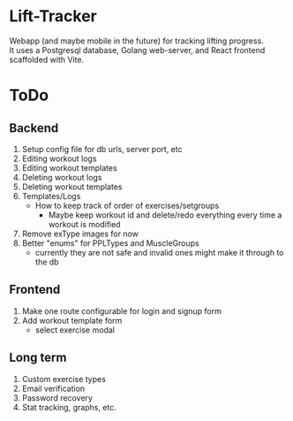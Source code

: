 # Lift-Tracker
Webapp (and maybe mobile in the future) for tracking lifting progress.  
It uses a Postgresql database, Golang web-server, and React frontend scaffolded with Vite.  

# ToDo

## Backend
1. Setup config file for db urls, server port, etc
1. Editing workout logs
2. Editing workout templates
3. Deleting workout logs
4. Deleting workout templates
5. Templates/Logs
    * How to keep track of order of exercises/setgroups
        * Maybe keep workout id and delete/redo everything every time a workout is modified
6. Remove exType images for now
7. Better "enums" for PPLTypes and MuscleGroups
    - currently they are not safe and invalid ones might make it through
        to the db

## Frontend
1. Make one route configurable for login and signup form 
2. Add workout template form
    - select exercise modal

## Long term
1. Custom exercise types
2. Email verification
3. Password recovery
4. Stat tracking, graphs, etc.